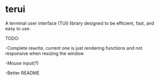 # terui

A terminal user interface (TUI) library designed to be efficient, fast, and easy to use.

TODO:

-Complete rewrite, current one is just rendering functions and not responsive when resizing the window

-Mouse input(?)

-Better README
